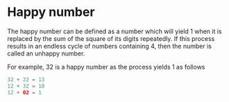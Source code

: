 # Happy number

The happy number can be defined as a number which will yield 1 when it is replaced by the sum of the square of its digits repeatedly. If this process results in an endless cycle of numbers containing 4, then the number is called an unhappy number.

For example, 32 is a happy number as the process yields 1 as follows
```swift
32 + 22 = 13
12 + 32 = 10
12 + 02 = 1
```